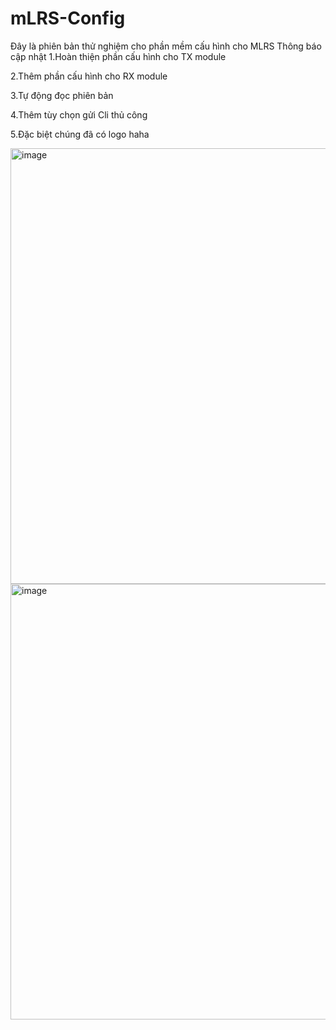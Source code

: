 # mLRS-Config
Đây là phiên bản thử nghiệm cho phần mềm cấu hình cho MLRS
Thông báo cập nhật
1.Hoàn thiện phần cấu hình cho TX module

2.Thêm phần cấu hình cho RX module

3.Tự động đọc phiên bản

4.Thêm tùy chọn gửi Cli thủ công 

5.Đặc biệt chúng đã có logo haha

<img width="800" height="697" alt="image" src="https://github.com/user-attachments/assets/1d910de7-5763-46b6-8285-85b85f7c5ec9" />
<img width="802" height="697" alt="image" src="https://github.com/user-attachments/assets/420fcbbf-53a4-4e97-98f0-74b75ff81f42" />

